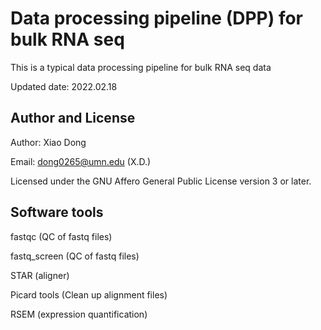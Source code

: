 # Data processing pipeline (DPP) for bulk RNA seq
This is a typical data processing pipeline for bulk RNA seq data

Updated date: 2022.02.18

#####
## Author and License

Author: Xiao Dong

Email: dong0265@umn.edu (X.D.)

Licensed under the GNU Affero General Public License version 3 or later.

#####
## Software tools
fastqc (QC of fastq files)

fastq_screen (QC of fastq files)

STAR (aligner)

Picard tools (Clean up alignment files)

RSEM (expression quantification)

